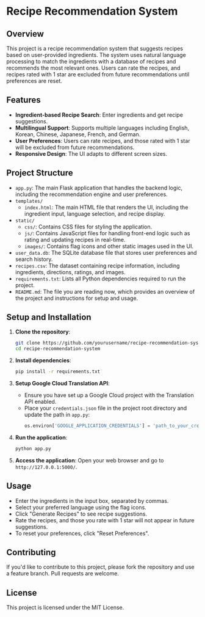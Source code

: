 # Recipe Recommendation System

## Overview
This project is a recipe recommendation system that suggests recipes based on user-provided ingredients. The system uses natural language processing to match the ingredients with a database of recipes and recommends the most relevant ones. Users can rate the recipes, and recipes rated with 1 star are excluded from future recommendations until preferences are reset.

## Features
- **Ingredient-based Recipe Search**: Enter ingredients and get recipe suggestions.
- **Multilingual Support**: Supports multiple languages including English, Korean, Chinese, Japanese, French, and German.
- **User Preferences**: Users can rate recipes, and those rated with 1 star will be excluded from future recommendations.
- **Responsive Design**: The UI adapts to different screen sizes.

## Project Structure
- `app.py`: The main Flask application that handles the backend logic, including the recommendation engine and user preferences.
- `templates/`
  - `index.html`: The main HTML file that renders the UI, including the ingredient input, language selection, and recipe display.
- `static/`
  - `css/`: Contains CSS files for styling the application.
  - `js/`: Contains JavaScript files for handling front-end logic such as rating and updating recipes in real-time.
  - `images/`: Contains flag icons and other static images used in the UI.
- `user_data.db`: The SQLite database file that stores user preferences and search history.
- `recipes.csv`: The dataset containing recipe information, including ingredients, directions, ratings, and images.
- `requirements.txt`: Lists all Python dependencies required to run the project.
- `README.md`: The file you are reading now, which provides an overview of the project and instructions for setup and usage.

## Setup and Installation
1. **Clone the repository**:
    ```bash
    git clone https://github.com/yourusername/recipe-recommendation-system.git
    cd recipe-recommendation-system
    ```

2. **Install dependencies**:
    ```bash
    pip install -r requirements.txt
    ```

3. **Setup Google Cloud Translation API**:
    - Ensure you have set up a Google Cloud project with the Translation API enabled.
    - Place your `credentials.json` file in the project root directory and update the path in `app.py`:
      ```python
      os.environ['GOOGLE_APPLICATION_CREDENTIALS'] = 'path_to_your_credentials.json'
      ```

4. **Run the application**:
    ```bash
    python app.py
    ```

5. **Access the application**:
    Open your web browser and go to `http://127.0.0.1:5000/`.

## Usage
- Enter the ingredients in the input box, separated by commas.
- Select your preferred language using the flag icons.
- Click "Generate Recipes" to see recipe suggestions.
- Rate the recipes, and those you rate with 1 star will not appear in future suggestions.
- To reset your preferences, click "Reset Preferences".

## Contributing
If you'd like to contribute to this project, please fork the repository and use a feature branch. Pull requests are welcome.

## License
This project is licensed under the MIT License.

